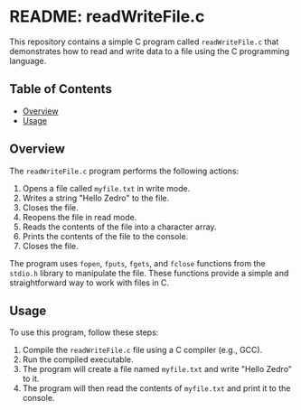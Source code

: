 # README: readWriteFile.c

This repository contains a simple C program called `readWriteFile.c` that demonstrates how to read and write data to a file using the C programming language.

## Table of Contents

- [Overview](#overview)
- [Usage](#usage)

## Overview

The `readWriteFile.c` program performs the following actions:

1. Opens a file called `myfile.txt` in write mode.
2. Writes a string "Hello Zedro" to the file.
3. Closes the file.
4. Reopens the file in read mode.
5. Reads the contents of the file into a character array.
6. Prints the contents of the file to the console.
7. Closes the file.

The program uses `fopen`, `fputs`, `fgets`, and `fclose` functions from the `stdio.h` library to manipulate the file. These functions provide a simple and straightforward way to work with files in C.

## Usage

To use this program, follow these steps:

1. Compile the `readWriteFile.c` file using a C compiler (e.g., GCC).
2. Run the compiled executable.
3. The program will create a file named `myfile.txt` and write "Hello Zedro" to it.
4. The program will then read the contents of `myfile.txt` and print it to the console.
